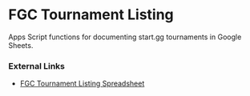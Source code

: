 # FGC Tournament Listing
Apps Script functions for documenting start.gg tournaments in Google Sheets.

### External Links
* [FGC Tournament Listing Spreadsheet](https://docs.google.com/spreadsheets/d/1AIMZepfkEIUmTYFgFY4t4wTQSXrP_YvETAB-WAwyCyM)
